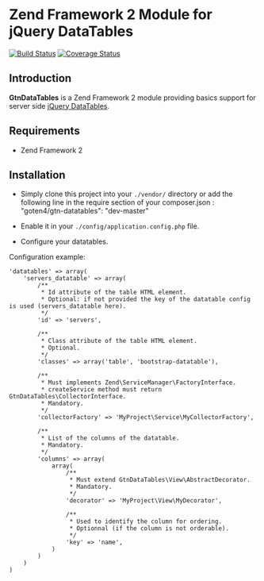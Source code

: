   Zend Framework 2 Module for jQuery DataTables
=================================================
[![Build Status](https://secure.travis-ci.org/goten4/GtnDataTables.png?branch=master)](http://travis-ci.org/goten4/GtnDataTables)
[![Coverage Status](https://coveralls.io/repos/goten4/GtnDataTables/badge.png?branch=master)](https://coveralls.io/r/goten4/GtnDataTables)

## Introduction

**GtnDataTables** is a Zend Framework 2 module providing basics support for server side [jQuery DataTables](http://datatables.net/).

## Requirements

* Zend Framework 2

## Installation

* Simply clone this project into your `./vendor/` directory or add the following line in the require section of your composer.json :
 "goten4/gtn-datatables": "dev-master"

* Enable it in your `./config/application.config.php` file.

* Configure your datatables.

Configuration example:

    'datatables' => array(
        'servers_datatable' => array(
            /**
             * Id attribute of the table HTML element.
             * Optional: if not provided the key of the datatable config is used (servers_datatable here).
             */
            'id' => 'servers',

            /**
             * Class attribute of the table HTML element.
             * Optional.
             */
            'classes' => array('table', 'bootstrap-datatable'),

            /**
             * Must implements Zend\ServiceManager\FactoryInterface.
             * createService method must return GtnDataTables\CollectorInterface.
             * Mandatory.
             */
            'collectorFactory' => 'MyProject\Service\MyCollectorFactory',

            /**
             * List of the columns of the datatable.
             * Mandatory.
             */
            'columns' => array(
                array(
                    /**
                     * Must extend GtnDataTables\View\AbstractDecorator.
                     * Mandatory.
                     */
                    'decorator' => 'MyProject\View\MyDecorator',

                    /**
                     * Used to identify the column for ordering.
                     * Optionnal (if the column is not orderable).
                     */
                    'key' => 'name',
                )
            )
        )
    )
